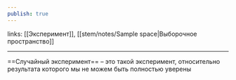```yaml
---
publish: true
---
```

links: [[Эксперимент]], [[stem/notes/Sample space|Выборочное пространство]]

---

==Случайный эксперимент== – это такой эксперимент, относительно результата которого мы не можем быть полностью уверены
